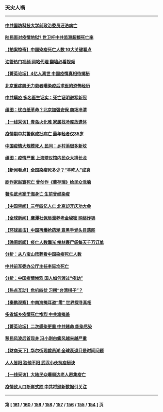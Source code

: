### 天灾人祸
---
#### [中共国防科技大学前政治委员汪浩病亡](../../pages/ncid280/n13909615.md?01181245) 
#### [陆民面对疫情地狱? 世卫吁中共监测超额死亡率](../../pages/ncid280/n13909387.md?01181245) 
#### [【拍案惊奇】中国染疫死亡人数 10大关键看点](../../pages/ncid280/n13909292.md?01181245) 
#### [油管热门视频 网站代理 翻墙必看视频](http://138.2.39.72:81/youtube.html?epic-marker?01181245)
#### [【菁英论坛】4亿人离世 中国疫情真相待揭秘](../../pages/ncid280/n13909502.md?01181245) 
#### [北京重症肌无力患者曝染疫后求医的恐怖经历](../../pages/ncid280/n13909480.md?01181245) 
#### [中共瞒疫 多名医生证实：死亡证明避写新冠](../../pages/ncid280/n13909473.md?01181245) 
#### [组图：忧白纸革命？北京加强安保 商场冷清](../../pages/ncid280/n13908587.md?01181245) 
#### [【一线采访】青岛火化难 家属找冷库放遗体](../../pages/ncid280/n13908485.md?01181245) 
#### [疫情期中共警察成批病亡 最年轻者仅35岁](../../pages/ncid280/n13909245.md?01181245) 
#### [中国疫情大规模死人 民间：乡村添很多新坟](../../pages/ncid280/n13908821.md?01181245) 
#### [组图：疫情严重 上海殡仪馆内民众大排长龙](../../pages/ncid280/n13909155.md?01181245) 
#### [【新闻看点】全国染疫死多少？“羊吃人”成真](../../pages/ncid280/n13908769.md?01181245) 
#### [剧作家赵寰死亡 曾创作《董存瑞》给民众洗脑](../../pages/ncid280/n13909041.md?01181245) 
#### [著名武术家于海身亡 生前曾经染疫](../../pages/ncid280/n13908853.md?01181245) 
#### [【中国禁闻】三年四亿人亡 北京却开庆功大会](../../pages/ncid280/n13908664.md?01181245) 
#### [【全球新闻】鹰潭社保局泄养老金秘密 网络炸锅](../../pages/ncid280/n13908662.md?01181245) 
#### [【环球直击】中国再爆抢药潮 意黑手党头目落网](../../pages/ncid280/n13908665.md?01181245) 
#### [【晚间新闻】疫亡人数曝光 棺材裹尸袋每天千万订单](../../pages/ncid280/n13908645.md?01181245) 
#### [分析：从八宝山殡葬看中国染疫死亡人数](../../pages/ncid280/n13908998.md?01181245) 
#### [中共前军委办公厅主任李际均死亡](../../pages/ncid280/n13908840.md?01181245) 
#### [分析：中国疫情惨烈 国人如何渡过“疫劫”](../../pages/ncid280/n13904763.md?01181245) 
#### [【热点互动】危机四伏 习摆“台湾棋子”？](../../pages/ncid280/n13908779.md?01181245) 
#### [【秦鹏观察】中南海掩耳盗“零” 世界探寻真相](../../pages/ncid280/n13908711.md?01181245) 
#### [多省城乡疫情死亡惨烈 中共难掩盖](../../pages/ncid280/n13908652.md?01181245) 
#### [【菁英论坛】二次感染更重 中共赌命 能染尽染](../../pages/ncid280/n13908608.md?01181245) 
#### [移民风波后首现身 冯小刚白癜风越来越严重](../../pages/ncid280/n13908700.md?01181245) 
#### [【财商天下】华尔街现裁员潮 全球衰退只是时间问题](../../pages/ncid280/n13908684.md?01181245) 
#### [人人皆阳 独他不阳 武汉小伙抗疫秘诀](../../pages/ncid280/n13908649.md?01181245) 
#### [【一线采访】大陆民众曝周边老人密集疫亡](../../pages/ncid280/n13908445.md?01181245) 
#### [疫情致人口断崖式跌 中共将颁新数据引关注](../../pages/ncid280/n13908588.md?01181245) 

---
#### 第 [ [161](./161.md?01181245) / [160](./160.md?01181245) / [159](./159.md?01181245) / [158](./158.md?01181245) / [157](./157.md?01181245) / [156](./156.md?01181245) / [155](./155.md?01181245) / [154](./154.md?01181245) ] 页
